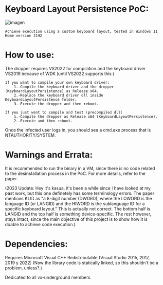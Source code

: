 # Keyboard Layout Persistence PoC:
![imagen](https://user-images.githubusercontent.com/87275762/158073012-e3de0a6a-7b33-4e23-8c42-87148a2a71b9.png)
	
	Achieve execution using a custom keyboard layout, tested in Windows 11 Home version 21H2 

# How to use:
The dropper requires VS2022 for compilation and the keyboard driver VS2019 because of WDK (until VS2022 supports this.)

	If you want to compile your own keyboard driver:
		1.-Compile the keyboard driver and the dropper (KeyboardLayoutPersistence) as Release x64.
		2.-Replace the keyboard driver dll inside KeyboardLayoutPersistence folder. 
		3.-Execute the dropper and then reboot. 
	
	If you just want to compile and test (precompiled dll)
		1.-Compile the dropper as Release x64 (KeyboardLayoutPersistence).
		2.-Execute and then reboot.
    
   Once the infected user logs in, you should see a cmd.exe process that is NTAUTHORITY/SYSTEM.
   
# Warnings and Errata:
  It is recommended to run the binary in a VM, since there is no code related to the desinstallation process in the PoC.
  For more details, refer to the paper.
  
  (2023 Update: Hey it's kasua, it's been a while since I have looked at my past work, but this one definetely has some terminology errors.
  The paper mentions KLID as "a 8-digit number (DWORD), where the LOWORD is the language ID (or LANGID) and the HIWORD is the sublanguage ID for a specific keyboard layout." 
  This is actually not correct. The bottom half is LANGID and the top half is something device-specific.
  The rest however, stays intact, since the main objective of this project is to show how it is doable to achieve code execution.)
  
# Dependencies:
   Requires Microsoft Visual C++ Redistributable (Visual Studio 2015, 2017, 2019 y 2022)
   (Now the library code is statically linked, so this shouldn't be a problem, unless?.)

Dedicated to all vx-underground members.

